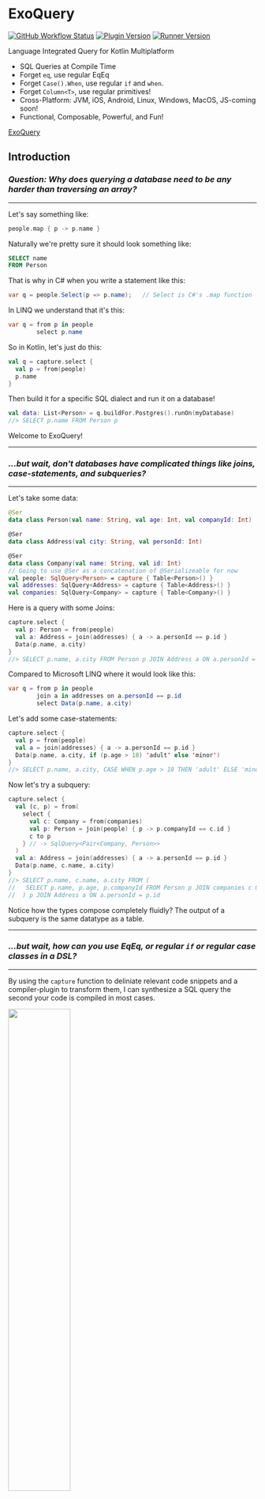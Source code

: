 # ExoQuery
[![GitHub Workflow Status][gha_badge]][gha_url]
[![Plugin Version][plugin_img]][plugin_url]
[![Runner Version][runner_img]][runner_url]

Language Integrated Query for Kotlin Multiplatform

* SQL Queries at Compile Time
* Forget `eq`, use regular EqEq
* Forget `Case().When`, use regular `if` and `when`.
* Forget `Column<T>`, use regular primitives!
* Cross-Platform: JVM, iOS, Android, Linux, Windows, MacOS, JS-coming soon!
* Functional, Composable, Powerful, and Fun!

[ExoQuery](https://github.com/user-attachments/assets/d2e3049c-10eb-4fb4-86d0-99aecb4107e6)

## Introduction

### *Question: Why does querying a database need to be any harder than traversing an array?*
---

Let's say something like:

```kotlin
people.map { p -> p.name }
```

Naturally we're pretty sure it should look something like:

```sql
SELECT name
FROM Person
```

That is why in C# when you write a statement like this:

```csharp
var q = people.Select(p => p.name);   // Select is C#'s .map function
```

In LINQ we understand that it's this:

```csharp
var q = from p in people
        select p.name
```

So in Kotlin, let's just do this:

```kotlin
val q = capture.select {
  val p = from(people)
  p.name
}
```

Then build it for a specific SQL dialect and run it on a database!

```kotlin
val data: List<Person> = q.buildFor.Postgres().runOn(myDatabase)
//> SELECT p.name FROM Person p
```

Welcome to ExoQuery!

---
### *...but wait, don't databases have complicated things like joins, case-statements, and subqueries?*
---

Let's take some data:

```kotlin
@Ser
data class Person(val name: String, val age: Int, val companyId: Int)

@Ser
data class Address(val city: String, val personId: Int)

@Ser
data class Company(val name: String, val id: Int)
// Going to use @Ser as a concatenation of @Serializeable for now
val people: SqlQuery<Person> = capture { Table<Person>() }
val addresses: SqlQuery<Address> = capture { Table<Address>() }
val companies: SqlQuery<Company> = capture { Table<Company>() }
```

Here is a query with some Joins:

```kotlin
capture.select {
  val p: Person = from(people)
  val a: Address = join(addresses) { a -> a.personId == p.id }
  Data(p.name, a.city)
}
//> SELECT p.name, a.city FROM Person p JOIN Address a ON a.personId = p.id
```

Compared to Microsoft LINQ where it would look like this:

```csharp
var q = from p in people
        join a in addresses on a.personId == p.id
        select Data(p.name, a.city)
```

Let's add some case-statements:

```kotlin
capture.select {
  val p = from(people)
  val a = join(addresses) { a -> a.personId == p.id }
  Data(p.name, a.city, if (p.age > 18) 'adult' else 'minor')
}
//> SELECT p.name, a.city, CASE WHEN p.age > 18 THEN 'adult' ELSE 'minor' END FROM Person p JOIN Address a ON a.personId = p.id
```

Now let's try a subquery:

```kotlin
capture.select {
  val (c, p) = from(
    select {
      val c: Company = from(companies)
      val p: Person = join(people) { p -> p.companyId == c.id }
      c to p
    } // -> SqlQuery<Pair<Company, Person>>
  )
  val a: Address = join(addresses) { a -> a.personId == p.id }
  Data(p.name, c.name, a.city)
}
//> SELECT p.name, c.name, a.city FROM (
//   SELECT p.name, p.age, p.companyId FROM Person p JOIN companies c ON c.id = p.companyId
//  ) p JOIN Address a ON a.personId = p.id
```

Notice how the types compose completely fluidly? The output of a subquery is the same datatype as a table.

---
### *...but wait, how can you use EqEq, or regular `if` or regular case classes in a DSL?*
---

By using the `capture` function to deliniate relevant code snippets and a compiler-plugin to
transform them, I can synthesize a SQL query the second your code is compiled in most cases.

<img src="https://github.com/user-attachments/assets/aafeaa92-ea35-4c43-a1fc-a532f66583b6" width=50% height=50%>

<br />
You can even see it in the build output in a file. Have a look at the `build/generated/exoquery` directory.

<br />
<img src="https://github.com/user-attachments/assets/fe00c574-ef03-4657-898b-afd37ef16e99" width=50% height=50%>

---
### *So I can just use normal Kotlin to write Queries?*
---

That's right! You can use regular Kotlin constructs that you know and love in order to write SQL code including:

- Elvis operators
  ```kotlin
  people.map { p ->
    p.name ?: "default"
  }
  //> SELECT CASE WHEN p.name IS NULL THEN 'default' ELSE p.name END FROM Person p
  ```
- Question marks and nullary .let statements
  ```kotlin
  people.map { p ->
      p.name?.let { free("mySuperSpecialUDF($it)").asPure<String>() } ?: "default"
  }
  //> SELECT CASE WHEN p.name IS NULL THEN 'default' ELSE mySuperSpecialUDF(p.name) END FROM Person p
  ```
- If and When
  ```kotlin
  people.map { p ->
    when {
      p.age >= 18 -> "adult"
      p.age < 18 && p.age > 10 -> "minor"
      else -> "child"
    } 
  }
  //>  SELECT CASE WHEN p.age >= 18 THEN 'adult' WHEN p.age < 18 AND p.age > 10 THEN 'minor' ELSE 'child' END AS value FROM Person p
  ```
- Simple arithmetic, simple functions on datatypes
  ```kotlin
  @CapturedFunction
  fun peRatioWeighted(stock: Stock, weight: Double): Double = catpure.expression {
    (stock.price / stock.earnings) * weight
  }
  capture {
    Table<Stock>().map { stock -> peRatioWeighted(stock, stock.marketCap/totalWeight) } 
  }
  //> SELECT (s.price / s.earnings) * s.marketCap / totalWeight FROM Stock s
  ```
- Pairs and Tuples
  ```kotlin
  val query: SqlQuery<Pair<String, String>> = capture {
    Table<Person>().map { p -> p.name to p.age }  
     // or Triple(p.name, p.age, p.companyId), or MyDataClass(p.name, p.age, p.companyId)
  }
  //> SELECT p.name, p.age FROM Person p
  ```
  You can use pairs and tuples with the whole row too! In fact, you can output any simple data-class.
  See below for examples.

---
### *What is this `capture` thing?*
---

The `capture` function is how ExoQuery knows what parts of your application code need to be captured 
inside of the ExoQuery compiler plugin so they can be transformed into SQL. This is how ExoQuery is able to
use regular Kotlin constructs like `if`, `when`, and `let` in the DSL. There are a few
different kinds of things that you can capture:

- A regular table-expression
  ```kotlin
  val people: SqlQuery<Person> = capture { Table<Person>() }
  //> SELECT x.name, x.age FROM Person x
  val joes: SqlQuery<Person> = capture { Table<Person>().where { p -> p.name == "Joe" } }
  //> SELECT p.name, p.age FROM Person p WHERE p.name = 'Joe'
  // (Notice how ExoQuery knows that 'p' should be the variable in this case?)
  ```
- A table-select function. This is a special syntax for doing joins, groupBy, and other complex expressions.
  ```kotlin
  val people: SqlQuery<Pair<Person, Address>> = capture.select {
    val p = from(people)
    val a = join(addresses) { a -> a.personId == p.id }
    p to a
  }
  //> SELECT p.id, p.name, p.age, a.personId, a.street, a.zip  FROM Person p JOIN Address a ON a.personId = p.id 
  ```
  (This is actually just a shortening of the `capture { select { ... } }` expression.)

- An arbitrary code snippet
  ```kotlin
  val nameIsJoe: SqlExpression<(Person) -> Boolean> = capture.expression {
    { p: Person -> p.name == "Joe" }
  }
  ```

  You can them use them with normal queries like this:
  ```kotlin
  // The .use function changes it from SqlExpression<(Person) -> Boolean> to just (Person) -> Boolean
  // you can only use it inside of a `capture` block. 
  capture { Table<Person>().filter { p -> nameIsJoe.use(p) } }
  ```

---
### *How do I use normal runtime data inside my SQL captures?*
---

For most data types use `param(...)`. For example:

```Kotlin
val runtimeName = "Joe"
val q = capture { Table<Person>().filter { p -> p.name == param(runtimeName) } }
q.buildFor.Postgres().runOn(myDatabase)
//> SELECT p.id, p.name, p.age FROM Person p WHERE p.name = ?
```

The ExoQuery infrastructure will know to inject the value of `runtimeName` into the `?`
placeholder in the prepared-statement of the database driver.

This will work for primitives, and KMP and Java date-types (i.e. from `java.time.*`)
ExoQuery uses kotlinx.serialization behind the scenes. In some cases you might1.4.
want to use `paramCtx` to create a contextual parameter (Kotlin
docs: [contextual-serialization](https://github.com/Kotlin/kotlinx.serialization/blob/master/docs/serializers.md#contextual-serialization))
or `paramCustom`
to sepecify a custom serializer (Kotlin
docs:  [custom-serializers](https://github.com/Kotlin/kotlinx.serialization/blob/master/docs/serializers.md#custom-serializers)).
See the [Parameters and Serialization](#parameters-and-serialization) section for more details.

# Getting Started

Add the following to your `build.gradle.kts`. First add the plugin and then one of the below
dependency blocks.

```kotlin
// First add the plugin:
plugins {
  id("io.exoquery.exoquery-plugin") version "2.2.0-1.4.0.PL.RC4"
  kotlin("plugin.serialization") version "2.2.0" // exoquery relies on this
}

// Then add a runner...
// For Java:
dependencies {
  implementation("io.exoquery:exoquery-runner-jdbc:1.4.0.PL.RC4")
  implementation("org.postgresql:postgresql:42.7.0") // Remember to include the right JDBC Driver
}

// For: IOS, OSX, Native Linux, and Mingw using Kotlin Multiplatform
dependencies {
  implementation("io.exoquery:exoquery-runner-native:1.4.0.PL.RC4")
  implementation("app.cash.sqldelight:native-driver:2.0.2")
}

// For Android:
dependencies {
  implementation("io.exoquery:exoquery-runner-android:1.4.0.PL.RC4")
  implementation("androidx.sqlite:sqlite-framework:2.4.0")
}
```
> *Why the funny verision numbers?* <br /> 
> ExoQuery's Compiler Plugin component has versions that look like this: `<KotlinVersion-ExoQueryPluginVersion.PL(.RC?)>`
> <br />
> The runners have a version that looks like this: `<ExoQueryPluginVersion.PL(.RC?)>`.
> <br />
> That way the only the plugin-version needs to be bumped whenever a new version of Kotlin is released, not all of the runners too.

You can get started writing queries like this:

```kotlin
// Create a JVM DataSource the way you normally would
val ds: DataSource = ...
val controller = JdbcControllers.Postgres(ds)

// Create a query:
val query = capture {
  Table<Person>().filter { p -> p.name == "Joe" }
}

// Build it for the right dialect and execute:
val output = query.buildFor.Postgres().runOn(controller)
```

Have a look at code samples for starter projects here:

- Basic Java project - https://github.com/ExoQuery/exoquery-sample-jdbc
- Basic Linux Native project: TBD
- Android and OSX project: https://github.com/ExoQuery/exoquery-sample-kmp

# ExoQuery Features

ExoQuery has a plethora of features that allow you to write SQL queries, these are enumerated below. Instead
of using reflection to encode and decode data, ExoQuery builds on top of
the [Terpal-SQL](https://github.com/ExoQuery/terpal-sql)  database controller
in order to encode and decode Kotlin data classes in a fully cross-platform way. Although you do not need data classes
to be `@Serializeable` in order to build the actual queries, you do need it in order to run them.

## Composing Queries

ExoQuery compose allow you to perform functions on SqlQuery instances. These functions are not available outside of a
compose block becuase the compose block delimiates the boundary of the query. SqlQuery instances created by the
`Table<MyRow>` function representing simple table elements. Following functional-programming principles,
any transformation on any SqlQuery instance work, and work the same way.

### Map

This is also known as an SQL projection. It allows you to select a subset of the columns in a table.

```Kotlin
val q = capture {
  Table<Person>().map { p -> p.name }
}
q.buildFor.Postgres().runOn(myDatabase)
//> SELECT p.id, p.name FROM Person p
```

You can also use the `.map` funtion to perform simple aggreations on tables. For example:

```kotlin
val q = capture {
  Table<Person>().map { p -> Triple(min(p.age), max(p.age), avg(p.age)) }
}
q.buildFor.Postgres().runOn(myDatabase)
//> SELECT min(p.age), max(p.age), avg(p.age) FROM Person p
```

### Filter

This is also known as a SQL where clause. It allows you to filter the rows in a table.

```Kotlin
val q = capture {
  Table<Person>().filter { p -> p.name == "Joe" }
}
q.buildFor.Postgres().runOn(myDatabase)
//> SELECT p.id, p.name, p.age FROM Person p WHERE p.name = 'Joe'
```

You can also do `.where { name == "Joe" }` for a slightly more SQL-diomatic experience but this function is not as
powerful.

Also, if you are using a `capture.select` block, you can also use the `where` function to filter the rows:

```kotlin
val q = capture.select {
  val p = from(Table<Person>())
  where { p.name == "Joe" }
}
```

### Correlated Subqueries

You can use a combine filter and map functions to create correlated subqueries.
For example, let's say we want to find all the people over the average age:

```kotlin
val q = capture {
  Table<Person>().filter { p -> p.age > Table<Person>().map { it.age }.avg() }
}
//> SELECT p.id, p.name, p.age FROM Person p WHERE p.age > (SELECT avg(p1.age) FROM Person p1)
```

Recall that you could table the `.map` function with table aggregations. Let's say you want to get
not average but also use that together with another aggreagtor (e.g. the average minus the minimum).
Normally you could use an expression `avg(p.age) + min(p.age)` with a the `.map` function.

```kotlin
val customExpr: SqlQuery<Double> = capture.select { Table<Person>().map { p -> avg(p.age) + min(p.age) } }
```

If you want to use a statement like this inside of a correlated subquery, we can use the `.value()`
function inside of a capture block to convert a `SqlQuery<T>` into just `T`.

```kotlin
val q = capture {
  Table<Person>().filter { p -> p.age > Table<Person>().map { p -> avg(p.age) + min(p.age) }.value() }
}
q.buildFor.Postgres().runOn(myDatabase)
//> SELECT p.id, p.name, p.age FROM Person p WHERE p.age > (SELECT avg(p1.age) + min(p1.age) FROM Person p1)
```

### SortedBy

The kotlin collections `sortedBy` and `sortedByDescending` functions are also available on SqlQuery instances.

```kotlin
val q = capture {
  Table<Person>().sortedBy { p -> p.name }
}
//> SELECT p.id, p.name, p.age FROM Person p ORDER BY p.name

val q = capture {
  Table<Person>().sortedByDescending { p -> p.name }
}
//> SELECT p.id, p.name, p.age FROM Person p ORDER BY p.name DESC
```

When you want to do advanced sorting (e.g. different sorting for different columns) use a `select` block
and the sortBy function inside.

```kotlin
val q = capture.select {
  val p = from(Table<Person>())
  sortBy(p.name to Asc, p.age to Desc)
}
//> SELECT p.id, p.name, p.age FROM Person p ORDER BY p.name ASC, p.age DESC
```

### Joins

Use the `capture.select` to do as many joins as you need.

```kotlin
val q: SqlQuery<Pair<Person, Address>> =
  capture.select {
    val p = from(Table<Person>())
    val a = join(Table<Address>()) { a -> a.ownerId == p.id }
    p to a
  }
q.buildFor.Postgres().runOn(myDatabase)
//> SELECT p.id, p.name, p.age, a.ownerId, a.street, a.zip FROM Person p JOIN Address a ON a.personId = p.id
```

Let's add a left-join:

```kotlin
val q: SqlQuery<Pair<Person, Address?>> =
  capture.select {
    val p = from(Table<Person>())
    val a = join(Table<Address>()) { a -> a.ownerId == p.id }
    val f = joinLeft(Table<Furnitire>()) { f -> f.locatedAt == a.id }
    Triple(p, a, f)
  }
//> SELECT p.id, p.name, p.age, a.ownerId, a.street, a.zip, f.name, f.locatedAt FROM Person p 
//  LEFT JOIN Address a ON a.personId = p.id 
//  LEFT JOIN Furnitire f ON f.locatedAt = a.id
```

Notice that the `Address` table is now nullable. This is because the left-join can return null values.

What can go inside of the `capture.select` function is very carefully controlled by exoquery.
It needs to be one of the following:

- A `from` statement
- A `join` or `leftJoin` statement
- A `where` clause (see the [filter](#filter) section above for more details).
- A `sortBy` clause (see the [sortBy](#sortedby) section above for more details).
- A `groupBy` clause (see the [groupBy](#groupby) section below for more details).

You can use all of these features all together. For example:

```kotlin
val q: SqlQuery<Pair<Person, Address>> =
  capture.select {
    val p = from(Table<Person>())
    val a = join(Table<Address>()) { a -> a.ownerId == p.id }
    where { p.name == "Joe" }
    sortBy(p.name to Asc, p.age to Desc)
    groupBy(p.name)
    p to a
  }

q.buildFor.Postgres().runOn(myDatabase)
//> SELECT p.id, p.name, p.age, a.ownerId, a.street, a.city FROM Person p 
//  INNER JOIN Address a ON p.id = a.ownerId 
//  WHERE p.age > 18 GROUP BY p.age, a.street ORDER BY p.age ASC, a.street DESC
```

Also note that you can do implicit joins using the `capture.select` function if desired as well.
For example, the following query is perfectly reasonable:

```kotlin
val q = capture.select {
  val p = from(Table<Person>())
  val a = from(Table<Address>())
  val r = from(Table<Robot>())
  where {
    p.id == a.ownerId && p.id == r.ownerId && p.name == "Joe"
  }
  Triple(p, a, r)
}
//> SELECT p.id, p.name, p.age, a.ownerId, a.street, a.zip, r.ownerId, r.model FROM Person p, Address a, Robot r 
//  WHERE p.id = a.ownerId AND p.id = r.ownerId AND p.name = 'Joe'
```

### GroupBy

Use a `capture.select` function to do groupBy. You can use the `groupBy` function to group by multiple columns.

```kotlin
val q: SqlQuery<Pair<Person, Address>> =
  capture.select {
    val p = from(Table<Person>())
    val a = join(Table<Address>()) { a -> a.ownerId == p.id }
    groupBy(p.name, a.street)
    MyData(p.name, a.street, avg(p.age)) // Average age of all people named X on the same street
  }
//> SELECT p.name, a.street, avg(p.age) FROM Person p
```

## SQL Actions

ExoQuery has a simple DSL for performing SQL actions.

### Insert

```kotlin
val q =
  capture {
    insert<Person> { set(name to "Joe", age to 44, companyId to 123) }
  }
q.buildFor.Postgres().runOn(myDatabase)
//> INSERT INTO Person (name, age, companyId) VALUES ('Joe', 44, 123)
```

Typically you will use `param` to insert data from runtime values:

```kotlin
val nameVal = "Joe"
val ageVal = 44
val companyIdVal = 123
val q =
  capture {
    insert<Person> { set(name to param(nameVal), age to param(ageVal), companyId to param(companyIdVal)) }
  }
//> INSERT INTO Person (name, age, companyId) VALUES (?, ?, ?)
```

When this gets to cumbersome (and it will!) see how to insert a whole row.

#### Insert a Whole Row

You can insert and entire `person` object using `setParams`.

```kotlin
val person = Person("Joe", 44, 123)
val q =
  capture {
    insert<Person> { setParams(person) }
  }
//> INSERT INTO Person (name, age, companyId) VALUES (?, ?, ?)
```

#### Insert with Exclusions

Wait a second, don't database-model objects like `Person` typically have one or more primary keys key columns
that need to be excluded during the insert because the database generates them?

Here is how to do that:

```kotlin
val person = Person(id = 0, "Joe", 44, 123)

val q =
  capture {
    insert<Person> { setParams(person).excluding(id) } // you can add multiple exclusions here e.g. exlcuding(id, id1, id2, ...)
  }
//> INSERT INTO Person (name, age, companyId) VALUES (?, ?, ?)
```

#### Insert with Returning ID

What do we do if we need to know the row id of the row we just inserted?
The best way to do that is to use the `returning` function to add a `RETURNING` clause to the insert statement.

```kotlin
data class Person(val id: Int, val name: String, val age: Int, val companyId: Int)

val person = Person(id = 0, "Joe", 44, 123)
val q =
  capture {
    insert<Person> { setParams(person).excluding(id) }.returning { p -> p.id }
  }

q.buildFor.Postgres().runOn(myDatabase) // Also works with SQLite
//> INSERT INTO Person (name, age, companyId) VALUES (?, ?, ?) RETURNING id
q.buildFor.SqlServer().runOn(myDatabase)
//> INSERT INTO Person (name, age, companyId) OUTPUT INSERTED.id VALUES (?, ?, ?)
```

This will work for Postgres, SQLite, and SqlServer. For other databases use
`.returningKeys { id }` which will instruct the database-driver to return the
inserted row keys on a more low level. This function is more limited than what
`returning` can do, and it is prone to various database-driver quirks
so be sure to test it on your database appropriately.

The `returning` function is more flexible that `returningKeys` because it allows you to
return not only any column in the inserted row but also collect these columns into
a composite object of your choice. For example:

```kotlin
data class MyOutputData(val id: Int, val name: String)

val person = Person(id = 0, "Joe", 44, 123)

val q =
  capture {
    insert<Person> { setParams(person).excluding(id) }
      .returning { p -> MyOutputData(p.id, p.name + "-suffix") }
  }

val output: List<MyOutputData> = q.buildFor.Postgres().runOn(myDatabase)
//> INSERT INTO Person (name, age, companyId) VALUES (?, ?, ?) RETURNING id, name || '-suffix' AS name
```

#### Insert with OnConflict

You can use the `onConflict` function to specify what to do in case of a conflict. This is supported in Postgres, Sqlite, and MySQL.

Use `onConflictUpdate` to update rows when a conflict occurs. Use the `excluded` argument to refer to the row
that is being inserted. This will become `EXCLUDED` term in the generated SQL.
```kotlin
val person = Person(id = 0, "Joe", 44, 123)
val q =
  capture {
    insert<Person> { setParams(person) }
      onConflictUpdate(id) { excluded -> set(name to excluded.name) }
  }
// Postgres and SQLite:
// INSERT INTO Person (name, age, companyId) VALUES (?, ?, ?) ON CONFLICT (id) DO UPDATE SET name = EXCLUDED.name
// MySQL
// INSERT INTO Person (name, age, companyId) VALUES (?, ?, ?) AS x ON DUPLICATE KEY UPDATE name = x.name
```

The `onConflictUpdate` supports complex expressions as well. For example:

```kotlin
val person = Person(id = 0, "Joe", 44, 123)
val q =
  capture {
    insert<Person> { setParams(person) }
    onConflictUpdate(id) { excluded -> set(name to name + "-" + excluded.name) }
  }
// Postgres and SQLite:
// INSERT INTO Person AS x (name, age, companyId) VALUES (?, ?, ?) ON CONFLICT (id) DO UPDATE SET name = x.name || '-' || EXCLUDED.name
// MySQL
// INSERT INTO Person (name, age, companyId) VALUES (?, ?, ?) AS x ON DUPLICATE KEY UPDATE name = Person.name || '-' || x.name
```
(Note that quite ironically, the table alias `x` is understood by Postgres and Sqlite to be the *previous value*, it understood by MySQL as the *incoming value*.)

Use `onConflictIgnore` to ignore the insert if a conflict occurs. This is also supported in Postgres, Sqlite, and MySQL.

```kotlin
val person = Person(id = 0, "Joe", 44, 123)
val q =
  capture {
    insert<Person> { setParams(person) }
    onConflictIgnore(id)
  }
// Postgres and SQLite:
// INSERT INTO Person (name, age, companyId) VALUES (?, ?, ?) ON CONFLICT (id) DO NOTHING
// MySQL:
// INSERT IGNORE INTO Person (name, age, companyId) VALUES (?, ?, ?)
```

### Update

The update statement is similar to the insert statement. You can use the `set` function to set the values of the
columns you want to update, and typically you will use `param` to set SQL placeholders for runtime values.
Use a `.where` clause to filter your update query.

```kotlin
val joeName = "Joe"
val joeAge = 44
val joeId = 123

val q =
  capture {
    update<Person> {
      set(name to param(joeName), age to param(joeAge))
        .where { id == param(joeId) }
    }
  }
q.buildFor.Postgres().runOn(myDatabase)
// > UPDATE Person SET name = ?, age = ?, companyId = ? WHERE id = 1
```

Similar to INSERT, you can use `setParams` to set columns from the entire `person` object.
Combine this with `excluding` to exclude the primary key column from the update statement and
use the `where` clause to filter your update query.

```kotlin
val person = Person(id = 1, "Joe", 44, 123)
val q =
  capture {
    update<Person> { setParams(person).excluding(id) }
      .where { id == param(joeId) }
  }
q.buildFor.Postgres().runOn(myDatabase)
//> UPDATE Person SET name = ?, age = ?, companyId = ? WHERE id = 1
```

You can also use a `returning` clause to return the updated row if your database supports it.

```kotlin
val person = Person(id = 1, "Joe", 44, 123)

val q =
  capture {
    update<Person> { setParams(person).excluding(id) }
      .where { id == param(joeId) }
      .returning { p -> p.id }
  }

q.buildFor.Postgres().runOn(myDatabase) // Also works with SQLite
//> UPDATE Person SET name = ?, age = ?, companyId = ? WHERE id = ? RETURNING id
q.buildFor.SqlServer().runOn(myDatabase)
//> UPDATE Person SET name = ?, age = ?, companyId = ? OUTPUT INSERTED.id WHERE id = ?
```

### Delete

Delete works exactly the same as insert and updated but there is no `set` clause
since no values are being set.

```kotlin
val joeId = 123
val q =
  capture {
    delete<Person>.where { id == param(joeId) }
  }
q.buildFor.Postgres().runOn(myDatabase)
//> DELETE FROM Person WHERE id = ?
```

The Delete DSL also supports `returning` clauses:

```kotlin
val joeId = 123
val q =
  capture {
    delete<Person>
      .where { id == param(joeId) }
      .returning { p -> p.id }
  }
q.buildFor.Postgres().runOn(myDatabase) // Also works with SQLite
//> DELETE FROM Person WHERE id = ? RETURNING id
q.buildFor.SqlServer().runOn(myDatabase)
//> DELETE FROM Person OUTPUT DELETED.id WHERE id = ?
```

### Batch Actions

Batch queries are supported (only JDBC for now) for insert, update, and delete actions as well as all of the
features they support (e.g. returning, excluding, etc.).

```kotlin
val people = listOf(
  Person(id = 0, name = "Joe", age = 33, companyId = 123),
  Person(id = 0, name = "Jim", age = 44, companyId = 456),
  Person(id = 0, name = "Jack", age = 55, companyId = 789)
)
val q =
  capture { p ->
    capture.batch(people) { p ->
      insert<Person> {
        set(
          name to param(p.name),
          age to param(p.age),
          companyId to (p.companyId)
        )
      }
    }
  }

q.buildFor.Postgres().runOn(myDatabase)
//> INSERT INTO Person (name, age, companyId) VALUES (?, ?, ?)
```

This will tell the JDBC driver to use a PreparedStatement with `.addBatch()` and `executeBatch()` between which every
insert will be executed. Batch queries for update and delete work the same way.

## Column and Table Naming

If you need your table or columns to be named differently that than the data-class name or it's fields
you can use the kotlinx.serialization `SerialName("...")` annotation:

```kotlin
@SerialName("corp_customer")
data class CorpCustomer {
  val name: String

  @SerialName("num_orders")
  val numOrders: Int

  @SerialName("created_at")
  val createdAt: Int
}

val q = capture { Table<CorpCustomer>() }
q.buildFor.Postgres().runOn(myDatabase)
//> 
```

If you do not want to use this annotation for somemthing else (e.g. JSON field names) you can also
use `@ExoEntity` and `@ExoField` to do the same thing.

```kotlin
@ExoEntity("corp_customer")
data class CorpCustomer {
  val name: String

  @ExoField("num_orders")
  val numOrders: Int

  @ExoField("created_at")
  val createdAt: Int
}

val q = capture { Table<CorpCustomer>() }
q.buildFor.Postgres().runOn(myDatabase)
//> SELECT x.name, x.num_orders, x.created_at FROM corp_customer x
```

### Captured Functions

Captured functions allow you to use kotlin functions inside of blocks. Writing a captured function is as simple as
adding
the `@CapturedFunction` annotation to a function that returns a `SqlQuery<T>` or `SqlExpression<T>` instance.
Recall that in the introduction we saw a captured function that calculated the P/E ratio of a stock:

```kotlin
  @CapturedFunction
fun peRatioWeighted(stock: Stock, weight: Double): Double = catpure.expression {
    (stock.price / stock.earnings) * weight
  }
```

Once this function is defined you can use it inside a `capture` block like this:

```kotlin
capture {
  Table<Stock>().map { stock -> peRatioWeighted(stock, stock.marketCap / totalWeight) }
}
```

Note that captured functions can call other captured functions, for example:

```kotlin
@CapturedFunction
fun peRationSimple(stock: Stock): Double = catpure.expression {
    stock.price / stock.earnings
  }

@CapturedFunction
fun peRatioWeighted(stock: Stock, weight: Double): Double = catpure.expression {
  peRationSimple(stock) * weight
}
capture {
  Table<Stock>().map { stock -> peRatioWeighted(stock, stock.marketCap / totalWeight) }
}
```

Also note that captured functions can make use of the context-receiver position. For example, let's make the
`marketCap` field into a function:

```kotlin
@CapturedFunction
fun Stock.marketCap() = capture.expression {
    price * sharesOutstanding
  }
val q = capture {
  val totalWeight = Table<Stock>().map { it.marketCap().use }.sum() // A local variable used in the query!
  Table<Stock>().map { stock -> peRatioWeighted(stock, stock.marketCap().use / totalWeight) }
}
println(q.buildFor.Postgres().value)
// SELECT (stock.price / stock.earnings) * ((this.price * this.sharesOutstanding) / (SELECT sum(this.price * this.sharesOutstanding) FROM Stock it)) AS value FROM Stock stock
```

Since captured-functions guarantee that the code inside of them leads to a compile-time generated query they cannot
be used arbitrarily. They can only contain a single `capture`, `capture.select`, or `capture.expression` block.
They cannot have any other kind of control logic (e.g. `if`, `when`, `for`, etc.) inside of them. If you want
a more flexible mechanism for writing queries see the [dynamic queries](#dynamic-queries) section below.

### Polymorphic Query Abstraction

Continuing from the section on [captured-functions](#captured-functions) above, captured functions can use generics and
polymorphism in order to create highly abstractable query components.
For example:

```kotlin
interface Locateable {
  val locationId: Int
}
data class Person(val name: String, val age: Int, locationId: Int)
data class Robot(val model: String, val createdOn: LocalDate, val locationId: Int)
data class Address(val id: Int, val street: String, val zip: String)

// Now let's create a captured function that can be used with any Locateable object:
@CapturedFunction
fun <L : Locateable> joinLocation(locateable: SqlQuery<L>): SqlQuery<Pair<L, Address>> =
  capture.select {
    val l = from(locateable)
    val a = join(addresses) { a -> a.id == l.locationId }
    l to a
  }
```

Now I can use this function with the Person table

```kotlin
val people: SqlQuery<Pair<Person, Address>> = capture {
  joinLocation(Table<Person>().filter { p -> p.name == "Joe" })
}
people.buildFor.Postgres().runOn(myDatabase)
//> SELECT p.name, p.age, p.locationId, a.id, a.street, a.zip FROM Person p JOIN Address a ON a.id = p.locationId WHERE p.name = 'Joe'
```

As well as the Robot table:

```kotlin
val robots: SqlQuery<Pair<Robot, Address>> = capture {
  joinLocation(Table<Robot>().filter { r -> r.model == "R2D2" })
}
//> SELECT r.model, r.createdOn, r.locationId, a.id, a.street, a.zip FROM Robot r JOIN Address a ON a.id = r.locationId WHERE r.model = 'R2D2'
```

You can then continue to compose the output of this function to get more and more powerful queries!

### Local Variables

Captured functions can also be used to define local variables inside of a `capture` block. In the introduction we saw
a query that looked like this:

```kotlin
capture {
  Table<Stock>().map { stock -> peRatioWeighted(stock, stock.marketCap / totalWeight) }
}
```

Note how I intentionally left the `totalWeight` variable undefined. Let's try to define it as a local varaible:

```kotlin
val q =
  capture {
    val totalWeight = Table<Stock>().map { it.marketCap().use }.sum()
    Table<Stock>().map { stock -> peRatioWeighted(stock, stock.marketCap / totalWeight) }
  }
q.buildFor.Postgres().runOn(myDatabase)
//> SELECT (stock.price / stock.earnings) * ((this.price * this.sharesOutstanding) / (SELECT sum(this.price * this.sharesOutstanding) FROM Stock it)) AS value FROM Stock stock
```

## Transactions

ExoQuery supports transactions! Once a query or action is built e.g. once you do `.buildFor.Postgres()` you will get
one of three possbile things:

1. A `SqlCompiledQuery` object. This is a query that can be executed on the database.
2. A `SqlCompiledAction` object. This is an action that can be executed on the database.
3. A `SqlCompiledBatchAction` object This is a SQL batch action, typically it is not supported for transactions.

Once you have imported a ExoQuery runner project (e.g. exoquery-runner-jdbc) and created a DatabaseController
(e.g. `JdbcControllers.Postgres`), you can run the query or action:

```kotlin
val ds: DataSource = ...
val controller = JdbcControllers.Postgres(ds)

val getJoes = capture {
  Table<Person>().filter { p -> p.name == "Joe" }
}.buildFor.Postgres()

fun setJoesToJims(ids: List<String>) = capture {
  update<Person> { set(name to "Jim").where { p -> p.id in params(ids) } }
}.buildFor.Postgres()

controller.transaction {
  val allJoes = getJoes.runOn(controller)
  // Execute some runtime logic to filter the people we want to update i.e. `shouldActuallyBeUpdated`
  val someJoes = allJoes.filter { p -> shouldActuallyBeUpdated(p) }
  setJoesToJims(someJoes).runOn(controller)
}
```

## Free Blocks

### Calling UDFs

In situations where you need to use a SQL UDF that is available directly on the database, or when you need
to use custom SQL syntax that is not supported by ExoQuery, you can use a free block.

```kotlin
val q = capture {
  Table<Person>().filter { p -> free("mySpecialDatabaseUDF(${p.name})") == "Joe" }
}
//> SELECT p.id, p.name, p.age FROM Person p WHERE mySpecialDatabaseUDF(p.name) = 'Joe'
```

You can pass param-calls into the free-block as well.

```kotlin
val myRuntimeVar = ...
val q = capture {
  Table<Person>().filter { p -> p.name == free("mySpecialDatabaseUDF(${param(myRuntimeVar)})") }
}
//> SELECT p.id, p.name, p.age FROM Person p WHERE p.name = mySpecialDatabaseUDF(?)
```

### Enriching Queries

Free blocks are also useful for adding information before/after an entire query. For example:

```kotlin
val q = capture {
  free("${Table<Person>().filter { p -> p.name == "Joe" }} FOR UPDATE").asPure<SqlQuery<Person>>()
}
//> SELECT p.id, p.name, p.age FROM Person p WHERE p.name = 'Joe' FOR UPDATE
```

This is technique is quite powerful when combined with captured-functions to abstract out logic:

```kotlin
@CapturedFunction
fun <T : Person> forUpdate(v: SqlQuery<T>) = capture {
    free("${v} FOR UPDATE").asPure<SqlQuery<T>>()
  }

val q = capture {
  forUpdate(Table<Person>().filter { p -> p.age > 21 })
}
//> (SELECT p.id, p.name, p.age FROM Person p WHERE p.age > 21) FOR UPDATE
```

### Enriching Actions

Free blocks can even be used with Action (i.e. insert, update, delete) statements:

```kotlin
val q = capture {
  insert<Person> { setParams(Person(1, "Joe", "Bloggs", 111)) }
}
val qq = capture {
  free("SET IDENTITY_INSERT Person ON ${q} SET IDENTITY_INSERT Person OFF").asPure<SqlAction<Person, Long>>()
}
qq.build<SqlServerDialect>().runOn(ctx)
//> SET IDENTITY_INSERT Person ON  INSERT INTO Person (id, name, age, companyId) VALUES (?, ?, ?, ?) SET IDENTITY_INSERT Person OFF
```

## Window Functions

ExoQuery supports a variety of SQL window functions of of the box as well as the ability to use custom ones.
Use the `over().partitionBy()/orderBy()` functions to specify the partitioning and/or ordering of the window function
and then specify the window function itself.

```kotlin
data class Customer(val name: String, val age: Int, val membership: String)

val q = 
  capture.select {
    val c = from(Table<Customer>())
    Pair(
      c.name,
      over().partitionBy(c.membership).orderBy(c.name).avg(c.age) // Average age of customers in the same membership group, ordered by name
    )
  }
//> SELECT c.name, AVG(c.age) OVER (PARTITION BY c.membership ORDER BY c.name) FROM Customer c
```
Also note tha that the partitionBy and orderBy functions can take multiple columns as well
e.g. `partitionBy(c.membership, c.age)` or `orderBy(c.name, c.age)`.

Use the `.frame(...)` function to specify a custom window function, typically you will use this
with the `free("...sql...")` function to specify the SQL for the window.

```kotlin
val q = 
  capture.select {
    val c = from(Table<Customer>())
    Pair(
      c.name,
      over().partitionBy(c.membership).orderBy(c.age).frame(free("NTILE(5)").invoke<Int>())
    )
  }
//> SELECT c.name, NTILE(5) OVER (PARTITION BY c.membership ORDER BY c.age) FROM Customer c
```


## Parameters and Serialization

ExoQuery builds on top of kotlinx.serialization in order to encode/decode information into SQL prepared-statements and
result-sets.
The param function `param` is used to bring runtime data into `capture` functions which are processed at compile-time.
It does this in an SQL-injection-proof fashion by using parameterized queries on the driver-level.

```kotlin
val runtimeName = "Joe"
val q = capture { Table<Person>().filter { p -> p.name == param(runtimeName) } }
q.buildFor.Postgres().runOn(myDatabase)
//> SELECT p.id, p.name, p.age FROM Person p WHERE p.name = ?
```

### param

The following data-types can be used with `param`

- Primitives: String, Int, Long, Short, Byte, Float, Double, Boolean
- Time Types: `java.util.Date`, LocalDate, LocalTime, LocalDateTime, ZonedDateTime, Instant, OffsetTime, OffsetDateTime
- Kotlin Multiplatform Time Types: `kotlinx.datetime.LocalDate`, `kotlinx.datetime.LocalTime`,
  `kotlinx.datetime.LocalDateTime`, `kotlinx.datetime.Instant`
- SQL Time Types: `java.sql.Date`, `java.sql.Timestamp`, `java.sql.Time`
- Other: BigDecimal, ByteArray
- Note that in all the time-types Nano-second granularity is not supported. It will be rounded to the nearest
  millisecond.

Note that for Kotlin native things like `java.sql.Date` and `java.sql.Time` do not exist. Kotlin Multiplatform uses
`kotlinx.datetime` objects instead.
> If you've used [Terpal-SQL](https://github.com/ExoQuery/terpal-sql) you'll notice these are the same as the
> Wrapped-Types that it supports.
> This is because Terpal-SQL and ExoQuery use the same underlying Database Controllers.

### params

If you want to do in-set SQL checks with runtime collections, use the `params` function:

```kotlin
val runtimeNames = listOf("Joe", "Jim", "Jack")
val q = capture { Table<Person>().filter { p -> p.name in params(runtimeNames) } }
q.buildFor.Postgres().runOn(myDatabase)
//> SELECT p.id, p.name, p.age FROM Person p WHERE p.name IN (?, ?, ?)
```

Internally this is handled almost the same way as `param`. It finds an appropriate kotlinx.serialization
Serializer and uses it to encode the collection into a SQL prepared-statement.

(Note are also `paramsCustom` and `paramsCtx` functions that are analogous to `paramCustom` and `paramCtx` described
below.)

### paramCustom

If you want to use a custom serializer for a specific type, you can use the `paramCustom` function.
This is frequently useful when you want to map structured-data to a primitive type:

```kotlin
// Define a serializer for the custom type
object EmailSerializer : KSerializer<Email> {
  override val descriptor: SerialDescriptor = PrimitiveSerialDescriptor("Email", PrimitiveKind.STRING)
  override fun serialize(encoder: Encoder, value: Email) = encoder.encodeString(value.value)
  override fun deserialize(decoder: Decoder) = Email(decoder.decodeString())
}

val email: Email = Email.safeEncode("joe@joesplace.com")
val q = capture {
  Table<User>().filter { p -> p.email == paramCustom(email, EmailSerializer) }
}
```

If you're wondering what the User class looks like, remember that using Kotlin serialization,
this kind of data most likely uses
a [property-based-serialization](https://github.com/Kotlin/kotlinx.serialization/blob/master/docs/serializers.md#specifying-a-serializer-on-a-property)
annotation!

```kotlin
@Serializable
data class User(
  val id: Int,
  val name: String,
  @Serializable(with = EmailSerializer::class)
  val email: Email
)
```

You can essentially think of `paramCustom` as way to bring custom-serialized entities into a capture block. The way they
are set up
on the data-class coming out of the Query can be
a [property-based](https://github.com/Kotlin/kotlinx.serialization/blob/master/docs/serializers.md#specifying-a-serializer-on-a-property)
serializer,
a [particular-type](https://github.com/Kotlin/kotlinx.serialization/blob/master/docs/serializers.md#specifying-a-serializer-for-a-particular-type)
serializer,
a [file-specified](https://github.com/Kotlin/kotlinx.serialization/blob/master/docs/serializers.md#specifying-a-serializer-for-a-particular-type)
serializer,
or even
a [typealias-serializer](https://github.com/Kotlin/kotlinx.serialization/blob/master/docs/serializers.md#specifying-a-serializer-for-a-particular-type)
serializer.
When you want to any of thse kinds of things brought in as `param` into a `capture` block, use `paramCustom` to do that.

### paramCtx

The `paramCtx` function allows you to
use [contextual-serialization](https://github.com/Kotlin/kotlinx.serialization/blob/master/docs/serializers.md#contextual-serialization)
for a specific type. Essentially this is like telling ExoQuery, and kotlinx.serialization "don't worry about not having
a serializer here... I got this."
This means that you eventually need to provide a low-level Database-Driver encoder/decoder pair into Database-Controller
that you are going to use.

Let's say for example that you have a highly customized encoded type that can only be processed correctly at a low
level.

```kotlin
data class ByteContent(val bytes: InputStream) {
  companion object {
    fun bytesFrom(input: InputStream) = ByteContent(ByteArrayInputStream(input.readAllBytes()))
  }
}
```

Then when creating the Database-Controller, provide a low-level encoder/decoder pair:

```kotlin
val myDatabase = object : JdbcControllers.Postgres(postgres.postgresDatabase) {
  override val additionalDecoders =
    super.additionalDecoders + JdbcDecoderAny.fromFunction { ctx, i -> ByteContent(ctx.row.getBinaryStream(i)) }
  override val additionalEncoders =
    super.additionalEncoders + JdbcEncoderAny.fromFunction(Types.BLOB) { ctx, v: ByteContent, i ->
      ctx.stmt.setBinaryStream(
        i,
        v.bytes
      )
    }
}
```

Then you can execute queries using `ByteContent` instances like this:

```kotlin
val bc: ByteContent = ByteContent.bytesFrom(File("myfile.txt").inputStream())
val q = capture {
  Table<MyBlobTable>().filter { b -> b.content == paramCtx(bc) }
}
q.buildFor.Postgres().runOn(myDatabase)
```

If you are wondering how what `MyBlobTable` looks like, it is a simple data-class with a `ByteContent` field
that specifies a contextual-serializer. This is in fact *required* so that you can get instances of `MyBlobTable`
out of the database.

```kotlin
@Serializable
data class Image(val id: Int, @Contextual val content: ByteContent)
```

Without this `q.buildFor.Postgres()` will work but `.runOn(myDatabase)` will not.

> Note that this section is largely taken
> from [Custom Primitives](https://github.com/ExoQuery/terpal-sql?tab=readme-ov-file#custom-primitives)
> in the Terpal-SQL Database Controller documentation which also points to a code-sample for
>
a [Contextual Column Clob](https://github.com/ExoQuery/terpal-sql/blob/main/terpal-sql-jdbc/src/test/kotlin/io/exoquery/sql/examples/ContextualColumnCustom.kt).
> If you are having any difficulty getting the above example to work with the Database-Controller, have a look at the
> link above.

### Playing well with other Kotlinx Formats

When using ExoQuery with kotlinx-serialization with other formats such as JSON in real-world situations, you may
frequently need either different encodings or even entirely different schemas for the same data. For example, you may
want to encode a `LocalDate` using the SQL `DATE` type, but when sending the data to a REST API you may want to encode
the same `LocalDate` as a `String` in ISO-8601 format (i.e. using DateTimeFormatter.ISO_LOCAL_DATE).

There are several ways to do this in Kotlinx-serialization, I will discuss two of them.

#### Using a Contextual Serializer

The simplest way to have a different encoding for the same data in different contexts is to use a contextual serializer.

```kotlin
@Serializable
data class Customer(val id: Int, val firstName: String, val lastName: String, @Contextual val createdAt: LocalDate)

// Database Schema:
// CREATE TABLE customers (id INT, first_name TEXT, last_name TEXT, created_at DATE)

// This Serializer encodes the LocalDate as a String in ISO-8601 format and it will only be used for JSON encoding.
object DateAsIsoSerializer : KSerializer<LocalDate> {
  override val descriptor = PrimitiveSerialDescriptor("LocalDate", PrimitiveKind.STRING)
  override fun serialize(encoder: Encoder, value: LocalDate) =
    encoder.encodeString(value.format(DateTimeFormatter.ISO_LOCAL_DATE))
  override fun deserialize(decoder: Decoder): LocalDate =
    LocalDate.parse(decoder.decodeString(), DateTimeFormatter.ISO_LOCAL_DATE)
}

// When working with the database, the LocalDate will be encoded as a SQL DATE type. The Terpal Driver knows
// will behave this way by default when a field is marked as @Contextual.
val ctx = JdbcController.Postgres.fromConfig("mydb")
val c = Customer(1, "Alice", "Smith", LocalDate.of(2021, 1, 1))
val q = capture {
  insert<Customer> {
    set(
      firstName to param(c.firstName),
      lastName to param(c.lastName),
      createdAt to paramCtx(c.createdAt)
    )
  }
}
q.buildFor.Postgres().runOn(ctx)
//> INSERT INTO customers (first_name, last_name, created_at) VALUES (?, ?, ?)

// Then later when encoding the data as JSON, the make sure to specify the DateAsIsoSerializer in the serializers-module.
val json = Json {
  serializersModule = SerializersModule {
    contextual(LocalDate::class, DateAsIsoSerializer)
  }
}
val jsonCustomer = json.encodeToString(Customer.serializer(), customer)
println(jsonCustomer)
//> {"id":1,"firstName":"Alice","lastName":"Smith","createdAt":"2021-01-01"}
```

The Terpal-SQL repository has a useful code sample relevant to this use-case.
See
the [Playing Well using Different Encoders](terpal-sql-jdbc/src/test/kotlin/io/exoquery/sql/examples/PlayingWell_DifferentEncoders.kt)
example for more details.

#### Using Row-Surrogate Encoder

When the changes in encoding between the Database and JSON are more complex, you may want to use a row-surrogate
encoder.

A row-surrogate encoder will take a data-class and copy it into another data-class (i.e. the surrogate data-class) whose
schema is appropriate
for the target format. The surrogate data-class needs to also be serializable and know how to create itself from the
original data-class.

```kotlin
// Create the "original" data class
@Serializable
data class Customer(
  val id: Int,
  val firstName: String,
  val lastName: String,
  @Serializable(with = DateAsIsoSerializer::class) val createdAt: LocalDate
)

// Create the "surrogate" data class
@Serializable
data class CustomerSurrogate(
  val id: Int,
  val firstName: String,
  val lastName: String,
  @Contextual val createdAt: LocalDate
) {
  fun toCustomer() = Customer(id, firstName, lastName, createdAt)

  companion object {
    fun fromCustomer(customer: Customer): CustomerSurrogate {
      return CustomerSurrogate(customer.id, customer.firstName, customer.lastName, customer.createdAt)
    }
  }
}
```

Then create a surrogate serializer which uses the surrogate data-class to encode the original data-class.

```kotlin
object CustomerSurrogateSerializer : KSerializer<Customer> {
  override val descriptor = CustomerSurrogate.serializer().descriptor
  override fun serialize(encoder: Encoder, value: Customer) =
    encoder.encodeSerializableValue(CustomerSurrogate.serializer(), CustomerSurrogate.fromCustomer(value))
  override fun deserialize(decoder: Decoder): Customer =
    decoder.decodeSerializableValue(CustomerSurrogate.serializer()).toCustomer()
}
```

Then use the surrogate serializer when reading data from the database.

```kotlin
// You can then use the surrogate class when reading/writing information from the database:
val customers = capture {
  Table<Customer>().filter { c -> c.firstName == "Joe" }
}.buildFor.Postgres().runOn(ctx, CustomerSurrogateSerializer)
//> SELECT c.id, c.firstName, c.lastName, c.createdAt FROM customers c WHERE c.firstName = 'Joe'

// ...and use the regular data-class/serializer when encoding/decoding to JSON
println(Json.encodeToString(ListSerializer(Customer.serializer()), customers))
//> [{"id":1,"firstName":"Alice","lastName":"Smith","createdAt":"2021-01-01"}]
```

The Terpal-SQL repository has a useful code sample relevant to this use-case.
See
the [Playing Well using Row-Surrogate Encoder](terpal-sql-jdbc/src/test/kotlin/io/exoquery/sql/examples/PlayingWell_RowSurrogate.kt)
section for more details.

## Dynamic Queries

There are certain situations where ExoQuery cannot generate a query at compile-time. Most notably this happens when
runtime values are used to choose a particular instance of SqlQuery or SqlExpression to be used. For example:

```kotlin
val someFlag: Boolean = someRuntimeLogic()
val q = capture {
  if (someFlag) {
    Table<Person>().filter { p -> p.name == "Joe" }
  } else {
    Table<Person>().filter { p -> p.name == "Jim" }
  }
}
```

ExoQuery does not know the value of `someFlag` at compile-time and therefore cannot generate a query at that point. This
means
that ExoQuery needs to run the query at runtime as the `capture` block is executed. This is called a dynamic query.
Dynamic queries are extremely flexible and ExoQuery is very good at handling them however there are a few caveats:

* Dynamic queries require the ExoQuery Query-Compiler to run with your runtime-code. Specifically, wherever you call
  the `.buildFor.SomeDatabase()` function.
* It can be problematic to call this code from performance-critical areas
  because their cost can be in the order of milliseconds (whereas non-dynamic queries have zero runtime cost since
  they are created inside the compiler). Be sure to test out how much time your dynamic-queries are taking
  if you have any concerns.
  Kotlin's [measureTime](https://kotlinlang.org/docs/time-measurement.html#measure-code-execution-time)
  function is useful for this so long as you run it 5-10 times to let JIT do its work.
* You will not see dynamic-queries in the SQL log output because they are not
  generated until runtime, although you will see a message that the query is dynamic.

Dynamic queries effectively allow you pass around `SqlQuery<T>` and `SqlExpression<T>` objects without any
restrictions or limitations. For example:

```kotlin
@CapturedDynamic
fun filteredIds(robotsAllowed: Boolean, value: SqlExpression<String>) =
  if (robotsAllowed)
    capture {
      Table<Person>().filter { p -> p.name == value }.map { p -> p.id }
      union
      Table<Robot>().filter { r -> r.model == value }.map { r -> r.id }
    }
  else
    capture { Table<Person>().filter { p -> p.name == value }.map { r -> r.id } }

val q = capture {
  Table<Tenants>().filter { c -> filteredIds(true, capture.expression { c.signatureName }) }
}
//> SELECT c.signatureName, c.rentalCode, c.moveInDate FROM Tenants c WHERE c.signatureName IN (SELECT p.id FROM Person p WHERE p.name = ? UNION SELECT r.id FROM Robot r WHERE r.model = ?)
```

Note several things:

* The `@CapturedFunction` annotation is used to mark the function as a dynamic function, otherwise
  a parsing error along the lines of:
  ```
  Could not understand the SqlExpression (from the scaffold-call) that you are attempting to call `.use` on...
  ------------ Source ------------
  filteredIds(true, capture.expression { c.signatureName })
  ```
  or possibly:
  ```
  It looks like you are attempting to call the external function `joinedClauses` in a captured block
  ```
  will occur. This is because ExoQuery tries to be extra careful about controlling what goes inside
  a capture block, otherwise "Backend Lowering Exceptions" can occur which are notoriously hard to debug.
* Captured functions will typically have one or two runtime flags and the other parameters
  going in should be `SqlQuery<T>` or `SqlExpression<T>` objects. If you do not need to pass around
  `SqlQuery<T>` or `SqlExpression<T>` objects like this, you probably do not need captured-dynamics at all
  and instead should use compile-time [captured functions](#captured-functions).
* Notice how above I used `capture.expression { c.signatureName }` nested inside another `capture` block.
  This is required because `c.signatureName` is merely a `String`, not a `SqlExpression<String>` type.
  More importantly, it is a compile-time *symbolic* value (i.e. literally the expression `"c.signatureName"`)
  that relies on the `c` variable, defined inside the parent capture block.
  It is essential to understand that this `c` variable is not actually a real variable that exists "out there"
  in the runtime scope of accessible variables. Unless we re-wrap it, it is forced to remain
  inside the outer `capture` block in which it was defined.**

> ** NOTE: This kind of logic is not arbitrary or magical. It is deeply rooted in the principle
> of [Phase Consistency](https://gist.github.com/odersky/f91362f6d9c58cc1db53f3f443311140#the-phase-consistency-law)
> that is well understood in the academic literature of compiler metaprogramming theory. Don't bother learning
> any of these things, you don't need to know them in order to use ExoQuery effectively. Only be aware of the fact
> ExoQuery is fundamentally lawful behind the scenes.

Another advantage of dynamic queries is that you can use them to create query-fragments inside of collections.
For example, the following code takes a list of possible names and creates a
`person.name == x || person.name == y || ...`
set of clauses from the list.

```kotlin
val possibleNames = listOf("Joe", "Jack")

@CapturedDynamic
fun joinedClauses(p: SqlExpression<Person>) =
  possibleNames.map { n -> capture.expression { p.use.name == param(n) } }
    .reduce { a, b -> capture.expression { a.use || b.use } }

val filteredPeople = capture {
  Table<Person>().filter { p -> joinedClauses(capture.expression { p }).use }
}

filteredPeople.buildFor.Postgres()
//> SELECT p.id, p.name, p.age FROM Person p WHERE p.name = ? OR p.name = ?
```

Again, notice how I wrapped `p` into `capture.expression { p }` to make it a `SqlExpression<Person>` type.
What is being passed from `filteredPeople` to `joinedClauses` is literally the *symbolic* expression `p`.

## Nested Datatypes

TBD


# Schema-First Development

In ExoQuery, queries are synthesized from a DSL so all you need for a Schema-First (or Database-First) development
workflow is the ability to generate entity-classes (i.e. Annotated Data-Classes) from your database schema. ExoQuery provides
a way to generate entity-classes at compile-time and automatically adds them to the classpath so that you can
use them to write queries queries right away.

Let's say that you have a fairly consistent Postgres database schema that looks like this:
```sql
CREATE TABLE Person (id SERIAL PRIMARY KEY, first_name VARCHAR, last_name VARCHAR, age INT);
CREATE TABLE Address (id SERIAL PRIMARY KEY, owner_id INT REFERENCES Person(id), street VARCHAR, zip VARCHAR);
```
Add the following code to your source files:
```kotlin
// GeneratedEntitiesExample.kt
package my.example.app

fun myFunction() {
  capture.generate(
    Code.DataClasses(
      CodeVersion.Fixed("1.0.0"),
      DatabaseDriver.Postgres("jdbc:postgresql://<db-host>:<db-port>/<db-name>"),
      "my.example.app",   // root package for generated entities
      // Since database-schema is snake_case, use SnakeCase parser to convert table/column names to CamelCase class/property names
      nameParser = NameParser.SnakeCase
    )
  )
}
```
Then compile `GeneratedEntitiesExample.kt` the following files will be generated in your `MyProject/entities/main/kotlin` directory:
```kotlin
// TODO check the path
// MyProject/entities/main/kotlin/my/example/app/<db-name>/Person.kt
package my.example.app.<db-name>
...
@Serializable
data class Person(val id: Int, @SerialName("first_name") val firstName: String, @SerialName("last_name") val lastName: String, val age: Int)
```
and...
```
// MyProject/entities/main/kotlin/my/example/app/<db-name>/Address.kt
package my.example.app.<db-name>
...
@Serializable
data class Address(val id: Int, @SerialName("owner_id") val ownerId: Int, val street: String, val zip: String)
```
These files will automatically be added to your classpath so you can use them in your queries:
```kotlin
package my.example.app
...
fun myQuery() {
  val q = capture.select {
    val p = from(Table<Person>())
    val a = join(Table<Address>()) { a -> a.ownerId == p.id }
    Pair(p, a)
  }
  println(q.buildFor.Postgres().xr.show())
}
```



> TODO need to mention that the schemas need need to be on the search path

> TODO also need to remind the user to pass the driver into the exoquery 



# In the Nuts and Bolts

> WARNING: This section is not for the faint of heart. It is a deep-dive into the more obscure parts of ExoQuery,
> and is not necessary to understand in order to use ExoQuery effectively. Please proceed with caution.

ExoQuery is based on my learnings from the [Quill](https://github.com/zio/zio-quill) Language Integrated Query library
that I have maintained for the better part of a decade. It incorporates fundamental ideas from Functional Programming,
Metaprogramming, and Category Theory in a non-invasive way. It was inspired by a series of precedents.

* Flavio Brasil's Seminal Library [Monadless](https://github.com/monadless/monadless) and my successor to
  it [ZIO Direct](https://github.com/zio/zio-direct)
* Philip Wadler's
  talk ["A practical theory of language-integrated query"](http://www.infoq.com/presentations/theory-language-integrated-query)
* Philip Wadler's
  paper [Everything old is new again: Quoted Domain Specific Languages](http://homepages.inf.ed.ac.uk/wadler/papers/qdsl/qdsl.pdf)
* [The Flatter, the Better](http://db.inf.uni-tuebingen.de/staticfiles/publications/the-flatter-the-better.pdf)

One important thing to understand about ExoQuery from a theoretical standpoint is that it is fundamentally monadic,
just like Microsoft LINQ. The construct `capture.select` bundles the sequence of linear variable assignments until a
nesting of flatMaps is created. This is based on the novel approach of Monadless.

Take for example this query:

```kotlin
val q = capture.select {
  val p = from(Table<Person>())
  val a = join(Table<Address>()) { a -> p.id == a.ownerId }
  val r = join(Table<Robot>()) { r -> p.id == r.ownerId }
  Triple(p, a, r)
}
println(q.normalizeSelects().xr.show())

// Will yield:
Table(Person).flatMap { p ->
  Table(Address).join { a -> p.id == a.ownerId }.flatMap { a ->
    Table(Robot).join { r -> p.id == r.ownerId }.map { r ->
      Triple(first = p, second = a, third = r)
    }
  }
}
```

ExoQuery supports a user-accessible flatMap function that can literally be used to create the same exact structure:

```kotlin
val q2 = capture {
  Table<Person>().flatMap { p ->
    internal.flatJoin(Table<Address>()) { a -> p.id == a.ownerId }.flatMap { a ->
      internal.flatJoin(Table<Robot>()) { r -> p.id == r.ownerId }.map { r ->
        Triple(p, a, r)
      }
    }
  }
}
println(q2.show())

// Creates the same thing!   
Table(Person).flatMap { p ->
  Table(Address).join { a -> p.id == a.ownerId }.flatMap { a ->
    Table(Robot).join { r -> p.id == r.ownerId }.map { r ->
      Triple(first = p, second = a, third = r)
    }
  }
}
```

The takeaway here is that the `from()` and `join()` functions are actually customized variations
of the monadic bind, embedded into a direct-style syntactic sugar.


[gha_url]: https://github.com/ExoQuery/ExoQuery/actions/workflows/ci.yaml
[gha_badge]: https://img.shields.io/github/actions/workflow/status/ExoQuery/ExoQuery/ci.yaml?branch=main&color=green&label=Build&logo=Github-Actions&logoColor=green

[plugin_img]: https://img.shields.io/maven-central/v/io.exoquery.exoquery-plugin/io.exoquery.exoquery-plugin.gradle.plugin?logo=apachemaven&logoColor=7f53ff&color=7f53ff&label=Plugin
[plugin_url]: https://central.sonatype.com/search?q=io.exoquery.exoquery-plugin&namespace=io.exoquery.exoquery-plugin

[runner_img]: https://img.shields.io/maven-central/v/io.exoquery/exoquery-runner-jdbc?logo=apachemaven&logoColor=cd2237&color=cd2237&label=Runner
[runner_url]: https://central.sonatype.com/search?q=io.exoquery&namespace=io.exoquery

